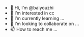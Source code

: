 - 👋 Hi, I’m @baiyouzhi
- 👀 I’m interested in cc
- 🌱 I’m currently learning ...
- 💞️ I’m looking to collaborate on ...
- 📫 How to reach me ...

<!---
baiyouzhi/baiyouzhi is a ✨ special ✨ repository because its `README.md` (this file) appears on your GitHub profile.
You can click the Preview link to take a look at your changes.
--->
